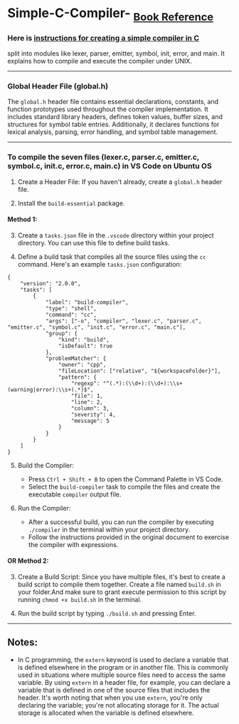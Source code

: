 # Simple-C-Compiler- <sub>[Book Reference](https://drive.google.com/file/d/10LVcCT-P3RbUJ_kDUBDSiyavalrJRx82/view?usp=sharing)</sub>

### Here is [instructions for creating a simple compiler in C](https://drive.google.com/file/d/1MqXruiM849l0Eix4f5jot6pyy-fcVgOs/view?usp=sharing)
 split into modules like lexer, parser, emitter, symbol, init, error, and main. It explains how to compile and execute the compiler under UNIX.

---

### Global Header File (global.h)

The `global.h` header file contains essential declarations, constants, and function prototypes used throughout the compiler implementation. It includes standard library headers, defines token values, buffer sizes, and structures for symbol table entries. Additionally, it declares functions for lexical analysis, parsing, error handling, and symbol table management.

---
### To compile the seven files (lexer.c, parser.c, emitter.c, symbol.c, init.c, error.c, main.c) in VS Code on Ubuntu OS
1. Create a Header File: If you haven't already, create a `global.h` header file.

2. Install the `build-essential` package.
#### Method 1:
3. Create a `tasks.json` file in the `.vscode` directory within your project directory. You can use this file to define build tasks.

4. Define a build task that compiles all the source files using the `cc` command. Here's an example `tasks.json` configuration:
```
{
    "version": "2.0.0",
    "tasks": [
        {
            "label": "build-compiler",
            "type": "shell",
            "command": "cc",
            "args": ["-o", "compiler", "lexer.c", "parser.c", "emitter.c", "symbol.c", "init.c", "error.c", "main.c"],
            "group": {
                "kind": "build",
                "isDefault": true
            },
            "problemMatcher": {
                "owner": "cpp",
                "fileLocation": ["relative", "${workspaceFolder}"],
                "pattern": {
                    "regexp": "^(.*):(\\d+):(\\d+):\\s+(warning|error):\\s+(.*)$",
                    "file": 1,
                    "line": 2,
                    "column": 3,
                    "severity": 4,
                    "message": 5
                }
            }
        }
    ]
}

```
5. Build the Compiler: 
    - Press `Ctrl + Shift + B` to open the Command Palette in VS Code.
    - Select the `build-compiler` task to compile the files and create the executable `compiler` output file.

6. Run the Compiler:

    - After a successful build, you can run the compiler by executing `./compiler` in the terminal within your project directory.
    - Follow the instructions provided in the original document to exercise the compiler with expressions.
#### OR Method 2:
3. Create a Build Script: Since you have multiple files, it's best to create a build script to compile them together. Create a file named `build.sh` in your folder.And
make sure to grant execute permission to this script by running `chmod +x build.sh` in the terminal.

4. Run the build script by typing `./build.sh` and pressing Enter.

---
## Notes:
- In C programming, the `extern` keyword is used to declare a variable that is defined elsewhere in the program or in another file. This is commonly used in situations where multiple source files need to access the same variable. By using `extern` in a header file, for example, you can declare a variable that is defined in one of the source files that includes the header. It's worth noting that when you use `extern`, you're only declaring the variable; you're not allocating storage for it. The actual storage is allocated when the variable is defined elsewhere.